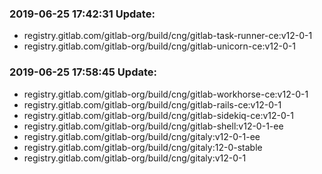 ### 2019-06-25 17:42:31 Update:

- registry.gitlab.com/gitlab-org/build/cng/gitlab-task-runner-ce:v12-0-1
- registry.gitlab.com/gitlab-org/build/cng/gitlab-unicorn-ce:v12-0-1
### 2019-06-25 17:58:45 Update:

- registry.gitlab.com/gitlab-org/build/cng/gitlab-workhorse-ce:v12-0-1
- registry.gitlab.com/gitlab-org/build/cng/gitlab-rails-ce:v12-0-1
- registry.gitlab.com/gitlab-org/build/cng/gitlab-sidekiq-ce:v12-0-1
- registry.gitlab.com/gitlab-org/build/cng/gitlab-shell:v12-0-1-ee
- registry.gitlab.com/gitlab-org/build/cng/gitaly:v12-0-1-ee
- registry.gitlab.com/gitlab-org/build/cng/gitaly:12-0-stable
- registry.gitlab.com/gitlab-org/build/cng/gitaly:v12-0-1
